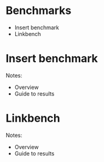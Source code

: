 
# Benchmarks
* Insert benchmark
* Linkbench

# Insert benchmark

Notes:
* Overview
* Guide to results

# Linkbench

Notes:
* Overview
* Guide to results
